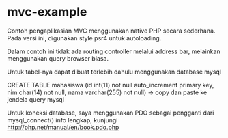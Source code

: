 # mvc-example
Contoh pengaplikasian MVC menggunakan native PHP secara sederhana.
Pada versi ini, digunakan style psr4 untuk autoloading.

Dalam contoh ini tidak ada routing controller melalui address bar, melainkan menggunakan query browser biasa.

Untuk tabel-nya dapat dibuat terlebih dahulu menggunakan database mysql

CREATE TABLE mahasiswa (id int(11) not null auto_increment primary key, nim char(14) not null, nama varchar(255) not null) -> copy dan paste ke jendela query mysql

Untuk koneksi database, saya menggunakan PDO sebagai pengganti dari mysql_connect() info lengkap, kunjungi http://php.net/manual/en/book.pdo.php
